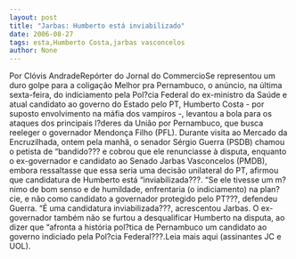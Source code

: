 ```yaml
---
layout: post
title: "Jarbas: Humberto está inviabilizado"
date: 2006-08-27
tags: esta,Humberto Costa,jarbas vasconcelos
author: None
---
```

Por Clóvis AndradeRepórter do Jornal do CommercioSe representou um duro golpe para a coligação Melhor pra Pernambuco, o anúncio, na última sexta-feira, do indiciamento pela Pol?cia Federal do ex-ministro da Saúde e atual candidato ao governo do Estado pelo PT, Humberto Costa - por suposto envolvimento na máfia dos vampiros -, levantou a bola para os ataques dos principais l?deres da União por Pernambuco, que busca reeleger o governador Mendonça Filho (PFL). 
Durante visita ao Mercado da Encruzilhada, ontem pela manhã, o senador Sérgio Guerra (PSDB) chamou o petista de “bandido??? e cobrou que ele renunciasse à disputa, enquanto o ex-governador e candidato ao Senado Jarbas Vasconcelos (PMDB), embora ressaltasse que essa seria uma decisão unilateral do PT, afirmou que candidatura de Humberto está “inviabilizada???. “Se ele tivesse um m?nimo de bom senso e de humildade, enfrentaria (o indiciamento) na plan?cie, e não como candidato a governador protegido pelo PT???, defendeu Guerra. 
“É uma candidatura inviabilizada???, acrescentou Jarbas. O ex-governador também não se furtou a desqualificar Humberto na disputa, ao dizer que “afronta a história pol?tica de Pernambuco um candidato ao governo indiciado pela Pol?cia Federal???.Leia mais aqui (assinantes JC e UOL). 